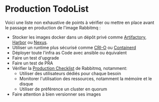 # Production TodoList

Voici une liste non exhaustive de points à vérifier ou mettre en place avant le passage en production de l'image Rabbitmq :

* Stocker les images docker dans un dépôt privé comme [Artifactory](https://jfrog.com/artifactory/), [Harbor](https://goharbor.io/) ou [Nexus](https://www.sonatype.com/products/nexus-repository).
* Utiliser un runtime plus sécurisé comme [CRI-O](https://cri-o.io/) ou [Containerd](https://containerd.io/)
* Déployer toute l'infra as Code avec ansible ou équivalent
* Faire un test d'upgrade
* Faire un test de PRA
* Vérifier la [Production Checklist](https://www.rabbitmq.com/production-checklist.html) de Rabbitmq, notamment: 
  * Utiliser des utilisateurs dédiés pour chaque besoin
  * Monitorer l'utilisation des ressources, notamment la mémoire et le disque
  * Utiliser de préférence un cluster en quorum
* Faire attention à bien versionner ses images
